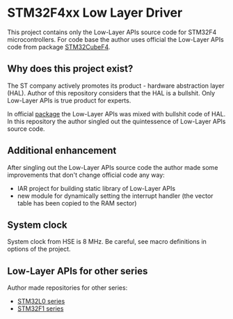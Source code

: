 # STM32F4xx Low Layer Driver

This project contains only the Low-Layer APIs source code for STM32F4 microcontrollers.
For code base the author uses official the Low-Layer APIs code from package [STM32CubeF4][1].

## Why does this project exist?

The ST company actively promotes its product - hardware abstraction layer (HAL).
Author of this repository considers that the HAL is a bullshit. Only Low-Layer APIs
is true product for experts.

In official [package][1] the Low-Layer APIs was mixed with bullshit code of HAL.
In this repository the author singled out the quintessence of Low-Layer APIs source code.

## Additional enhancement

After singling out the Low-Layer APIs source code the author made some improvements that
don't change official code any way:

-   IAR project for building static library of Low-Layer APIs
-   new module for dynamically setting the interrupt handler (the vector table has been copied to the RAM sector)

## System clock

System clock from HSE is 8 MHz. Be careful, see macro definitions in options of the project.

## Low-Layer APIs for other series

Author made repositories for other series:

-   [STM32L0 series][2]
-   [STM32F1 series][3]

[1]:  //www.st.com/en/embedded-software/stm32cubef4.html   "STM32CubeF4"
[2]:  //github.com/vitkorob/stm32l0xx-ll-driver/
[3]:  //github.com/vitkorob/stm32f1xx-ll-driver/
